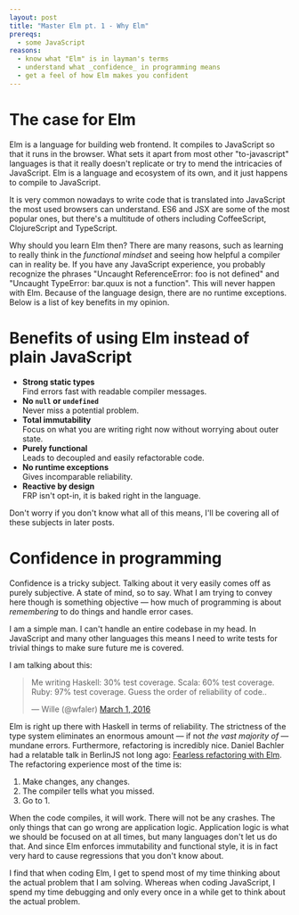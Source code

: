 ```yaml
---
layout: post
title: "Master Elm pt. 1 - Why Elm"
prereqs:
  - some JavaScript
reasons:
  - know what "Elm" is in layman's terms
  - understand what _confidence_ in programming means
  - get a feel of how Elm makes you confident
---
```


# The case for Elm

Elm is a language for building web frontend. It compiles to JavaScript so that it runs in the browser. What sets it apart from most other "to-javascript" languages is that it really doesn't replicate or try to mend the intricacies of JavaScript. Elm is a language and ecosystem of its own, and it just happens to compile to JavaScript.

It is very common nowadays to write code that is translated into JavaScript the most used browsers can understand. ES6 and JSX are some of the most popular ones, but there's a multitude of others including CoffeeScript, ClojureScript and TypeScript.

Why should you learn Elm then? There are many reasons, such as learning to really think in the _functional mindset_ and seeing how helpful a compiler can in reality be. If you have any JavaScript experience, you probably recognize the phrases "Uncaught ReferenceError: foo is not defined" and "Uncaught TypeError: bar.quux is not a function". This will never happen with Elm. Because of the language design, there are no runtime exceptions. Below is a list of key benefits in my opinion.


# Benefits of using Elm instead of plain JavaScript

- **Strong static types**<br> Find errors fast with readable compiler messages.
- **No `null` or `undefined`**<br> Never miss a potential problem.
- **Total immutability**<br> Focus on what you are writing right now without worrying about outer state.
- **Purely functional**<br> Leads to decoupled and easily refactorable code.
- **No runtime exceptions**<br> Gives incomparable reliability.
- **Reactive by design**<br> FRP isn't opt-in, it is baked right in the language.

Don't worry if you don't know what all of this means, I'll be covering all of these subjects in later posts.


# Confidence in programming

Confidence is a tricky subject. Talking about it very easily comes off as purely subjective. A state of mind, so to say. What I am trying to convey here though is something objective &mdash; how much of programming is about _remembering_ to do things and handle error cases.

I am a simple man. I can't handle an entire codebase in my head. In JavaScript and many other languages this means I need to write tests for trivial things to make sure future me is covered.

I am talking about this:
<blockquote class="twitter-tweet" data-lang="en"><p lang="en" dir="ltr">Me writing Haskell: 30% test coverage. Scala: 60% test coverage. Ruby: 97% test coverage. Guess the order of reliability of code..</p>&mdash; Wille (@wfaler) <a href="https://twitter.com/wfaler/status/704807786660687874">March 1, 2016</a></blockquote>
<script async src="//platform.twitter.com/widgets.js" charset="utf-8"></script>

Elm is right up there with Haskell in terms of reliability. The strictness of the type system eliminates an enormous amount &mdash; if not _the vast majority of_ &mdash; mundane errors. Furthermore, refactoring is incredibly nice. Daniel Bachler had a relatable talk in BerlinJS not long ago: [Fearless refactoring with Elm](http://slides.com/danielbachler/fearless-refactoring-with-elm#/). The refactoring experience most of the time is:

1. Make changes, any changes.
2. The compiler tells what you missed.
3. Go to 1.

When the code compiles, it will work. There will not be any crashes. The only things that can go wrong are application logic. Application logic is what we should be focused on at all times, but many languages don't let us do that. And since Elm enforces immutability and functional style, it is in fact very hard to cause regressions that you don't know about.

I find that when coding Elm, I get to spend most of my time thinking about the actual problem that I am solving. Whereas when coding JavaScript, I spend my time debugging and only every once in a while get to think about the actual problem.
